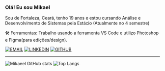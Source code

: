### Olá! Eu sou Mikael 

Sou de Fortaleza, Ceará, tenho 19 anos e estou cursando Análise e Desenvolvimento de Sistemas pela Estácio (Atualmente no 4 semestre)

🛠️ Ferramentas: Trabalho usando a ferramenta VS Code e utilizo Photoshop e Figma(para edições/design).

[![EMAIL](https://img.shields.io/badge/Gmail-D14836?style=for-the-badge&logo=gmail&logoColor=white)](https://mail.google.com/mail/u/0/#inbox?compose=GTvVlcSDZPPHpGXhmJFfWDkBhMLqRVKRbXHJTJHLncRHFcLVhVlJgsVDHzXbFlGZjRdKqwjNTfqrM)
[![LINKEDIN](https://img.shields.io/badge/LinkedIn-0077B5?style=for-the-badge&logo=linkedin&logoColor=white)](https://www.linkedin.com/in/mikael-vasconcelos-4b190625a/)
[![GITHUB](https://img.shields.io/badge/GitHub-100000?style=for-the-badge&logo=github&logoColor=white)](https://github.com/Miskaskel)

-------------------------------------------------------------------------
![Mikaeel GitHub stats](https://github-readme-stats.vercel.app/api?username=miskaskel&show_icons=true&theme=dracula)
![Top Langs](https://github-readme-stats.vercel.app/api/top-langs/?username=miskaskel&layout=compact)

